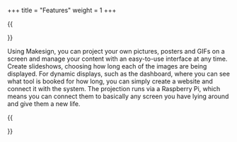 +++
title = "Features"
weight = 1
+++

{{<section title="Features">}}

Using Makesign, you can project your own pictures, posters and GIFs on a screen and manage your content with an easy-to-use interface at any time.
Create slideshows, choosing how long each of the images are being displayed. 
For dynamic displays, such as the dashboard, where you can see what tool is booked for how long, you can simply create a website and connect it with the system.
The projection runs via a Raspberry Pi, which means you can connect them to basically any screen you have lying around and give them a new life.

{{</section>}}
